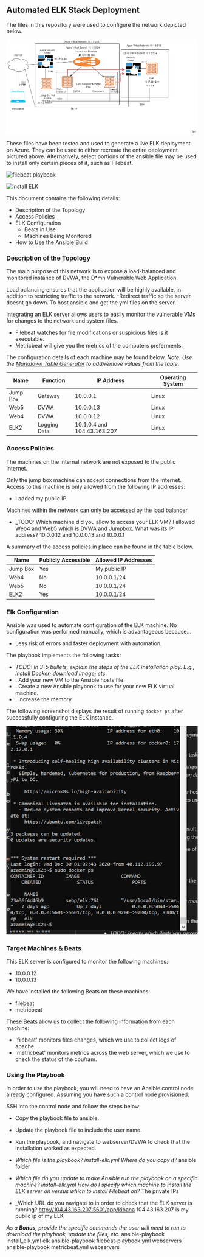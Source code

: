 ## Automated ELK Stack Deployment

The files in this repository were used to configure the network depicted below.

![](Images/ELKDiagram.png)

These files have been tested and used to generate a live ELK deployment on Azure. They can be used to either recreate the entire deployment pictured above. Alternatively, select portions of the ansible file may be used to install only certain pieces of it, such as Filebeat.

![filebeat playbook](Images/filebeat-playbook.yml)
  
![install ELK](Images/install-elk.yml)

This document contains the following details:
- Description of the Topology
- Access Policies
- ELK Configuration
  - Beats in Use
  - Machines Being Monitored
- How to Use the Ansible Build


### Description of the Topology

The main purpose of this network is to expose a load-balanced and monitored instance of DVWA, the D*mn Vulnerable Web Application.

Load balancing ensures that the application will be highly available, in addition to restricting traffic to the network.
-Redirect traffic so the server doesnt go down. To host ansible and get the yml files on the server. 

Integrating an ELK server allows users to easily monitor the vulnerable VMs for changes to the network and system files.
- Filebeat watches for file modifications or suspicious files is it executable.
- Metricbeat will give you the metrics of the computers preferments.

The configuration details of each machine may be found below.
_Note: Use the [Markdown Table Generator](http://www.tablesgenerator.com/markdown_tables) to add/remove values from the table_.

| Name     | Function | IP Address | Operating System |
|----------|----------|------------|------------------|
| Jump Box | Gateway  | 10.0.0.1   | Linux            |
| Web5     |   DVWA     | 10.0.0.13  | Linux        |                  |
| Web4     |  DVWA        |  10.0.0.12 | Linux          |                  |
| ELK2     |  Logging Data   | 10.1.0.4 and 104.43.163.207 | Linux        |                  |

### Access Policies

The machines on the internal network are not exposed to the public Internet. 

Only the jump box machine can accept connections from the Internet. Access to this machine is only allowed from the following IP addresses:
- I added my public IP.

Machines within the network can only be accessed by the load balancer.
- _TODO: Which machine did you allow to access your ELK VM? I allowed Web4 and Web5 which is DVWA and Jumpbox. What was its IP address? 10.0.0.12 and 10.0.0.13 and 10.0.0.1

A summary of the access policies in place can be found in the table below.

| Name     | Publicly Accessible | Allowed IP Addresses |
|----------|---------------------|----------------------|
| Jump Box | Yes        | My public IP   |
| Web4         | No       | 10.0.0.1/24 |
|    Web5           | No    | 10.0.0.1/24 |
|   ELK2       | Yes   |10.0.0.1/24|


### Elk Configuration

Ansible was used to automate configuration of the ELK machine. No configuration was performed manually, which is advantageous because...
-  Less risk of errors and faster deployment with automation. 

The playbook implements the following tasks:
- _TODO: In 3-5 bullets, explain the steps of the ELK installation play. E.g., install Docker; download image; etc._
- . Add your new VM to the Ansible hosts file.
- . Create a new Ansible playbook to use for your new ELK virtual machine. 
- . Increase the memory 

The following screenshot displays the result of running `docker ps` after successfully configuring the ELK instance.

![Docker ps output](/Images/docker_ps_output.png)

### Target Machines & Beats
This ELK server is configured to monitor the following machines:
- 10.0.0.12
- 10.0.0.13

We have installed the following Beats on these machines:
- filebeat
- metricbeat


These Beats allow us to collect the following information from each machine:
- 'filebeat' monitors files changes, which we use to collect logs of apache.
- 'metricbeat' monitors metrics across the web server, which we use to check the status of the cpu/ram.


### Using the Playbook
In order to use the playbook, you will need to have an Ansible control node already configured. Assuming you have such a control node provisioned: 

SSH into the control node and follow the steps below:
- Copy the playbook file to ansible.
- Update the playbook file to include the user name.
- Run the playbook, and navigate to webserver/DVWA to check that the installation worked as expected.


- _Which file is the playbook? install-elk.yml Where do you copy it?_ ansible folder
- _Which file do you update to make Ansible run the playbook on a specific machine? install-elk.yml How do I specify which machine to install the ELK server on versus which to install Filebeat on?_ The private IPs
- _Which URL do you navigate to in order to check that the ELK server is running? http://104.43.163.207:5601/app/kibana
104.43.163.207 is my public ip of my ELK

_As a **Bonus**, provide the specific commands the user will need to run to download the playbook, update the files, etc._
ansible-playbook install_elk.yml elk
ansible-playbook filebeat-playbook.yml webservers
ansible-playbook metricbeat.yml webservers

